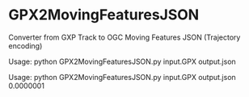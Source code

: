 # GPX2MovingFeaturesJSON
Converter from GXP Track to OGC Moving Features JSON (Trajectory encoding)

Usage: python GPX2MovingFeaturesJSON.py input.GPX output.json

Usage: python GPX2MovingFeaturesJSON.py input.GPX output.json 0.0000001
